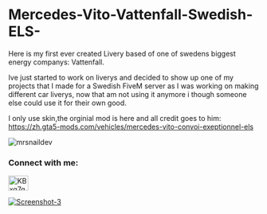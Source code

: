 # Mercedes-Vito-Vattenfall-Swedish-ELS-
Here is my first ever created Livery based of one of swedens biggest energy companys: Vattenfall. 

Ive just started to work on liverys and decided to show up one of my projects that I made for a Swedish FiveM server as I was working on making different car liverys, now that am not using it anymore i though someone else could use it for their own good.


I only use skin,the orginial mod is here and all credit goes to him:  https://zh.gta5-mods.com/vehicles/mercedes-vito-convoi-exeptionnel-els 

<p align="left"> <img src="https://komarev.com/ghpvc/?username=mrsnaildev&label=Profile%20views&color=0e75b6&style=flat" alt="mrsnaildev" /> </p>

<h3 align="left">Connect with me:</h3>
<p align="left">
<a href="https://discord.gg/KBxq7g8J7M" target="blank"><img align="center" src="https://raw.githubusercontent.com/rahuldkjain/github-profile-readme-generator/master/src/images/icons/Social/discord.svg" alt="KBxq7g8J7M" height="30" width="40" /></a>
</p>

<a href="https://ibb.co/0qxgJsy"><img src="https://i.ibb.co/XXqhJYx/Screenshot-3.png" alt="Screenshot-3" border="0"></a>






